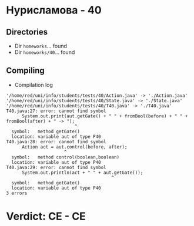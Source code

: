 # Нурисламова - 40
## Directories
- Dir `homeworks`... found
- Dir `homeworks/40`... found
## Compiling
- Compilation log
```
'/home/red/uni/info/students/tests/40/Action.java' -> './Action.java'
'/home/red/uni/info/students/tests/40/State.java' -> './State.java'
'/home/red/uni/info/students/tests/40/T40.java' -> './T40.java'
T40.java:27: error: cannot find symbol
      System.out.print(aut.getGate() + " " + fromBool(before) + " " + fromBool(after) + " -> ");
                          ^
  symbol:   method getGate()
  location: variable aut of type P40
T40.java:28: error: cannot find symbol
      Action act = aut.control(before, after);
                      ^
  symbol:   method control(boolean,boolean)
  location: variable aut of type P40
T40.java:29: error: cannot find symbol
      System.out.println(act + " " + aut.getGate());
                                        ^
  symbol:   method getGate()
  location: variable aut of type P40
3 errors

```
# Verdict: **CE** - CE
